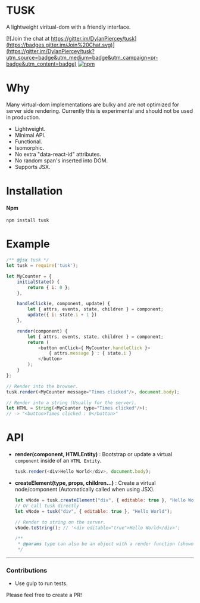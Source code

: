 # TUSK

A lightweight viritual-dom with a friendly interface.

[![Join the chat at https://gitter.im/DylanPiercey/tusk](https://badges.gitter.im/Join%20Chat.svg)](https://gitter.im/DylanPiercey/tusk?utm_source=badge&utm_medium=badge&utm_campaign=pr-badge&utm_content=badge)
[![npm](https://img.shields.io/npm/dm/tusk.svg)](https://www.npmjs.com/package/tusk)

# Why
Many virtual-dom implementations are bulky and are not optimized for server side rendering.
Currently this is experimental and should not be used in production.

* Lightweight.
* Minimal API.
* Functional.
* Isomorphic.
* No extra "data-react-id" attributes.
* No random span's inserted into DOM.
* Supports JSX.

# Installation

#### Npm
```console
npm install tusk
```

# Example

```javascript
/** @jsx tusk */
let tusk = require('tusk');

let MyCounter = {
    initialState() {
        return { i: 0 };
    },

    handleClick(e, component, update) {
        let { attrs, events, state, children } = component;
        update({ i: state.i + 1 })
    },

    render(component) {
        let { attrs, events, state, children } = component;
        return (
            <button onClick={ MyCounter.handleClick }>
                { attrs.message } : { state.i }
            </button>
        );
    }
};

// Render into the browser.
tusk.render(<MyCounter message="Times clicked"/>, document.body);

// Render into a string (Usually for the server).
let HTML = String(<MyCounter type="Times clicked"/>);
// -> "<button>Times clicked : 0</button>"
```

# API
+ **render(component, HTMLEntity)** : Bootstrap or update a virtual `component` inside of an `HTML Entity`.

    ```javascript
    tusk.render(<div>Hello World</div>, document.body);
    ```

+ **createElement(type, props, children...)** : Create a virtual node/component (Automatically called when using JSX).

    ```javascript
    let vNode = tusk.createElement("div", { editable: true }, "Hello World");
    // Or call tusk directly
    let vNode = tusk("div", { editable: true }, "Hello World");

    // Render to string on the server.
    vNode.toString(); // '<div editable="true">Hello World</div>';

    /**
     * @params type can also be an object with a render function (shown in example above).
     */
    ```

---

### Contributions

* Use gulp to run tests.

Please feel free to create a PR!
